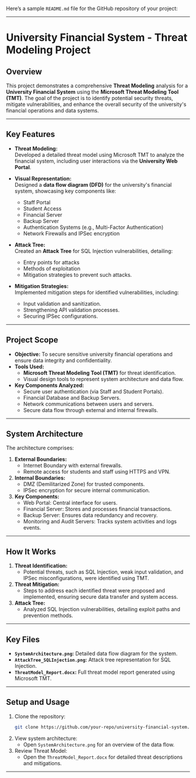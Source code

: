 Here’s a sample `README.md` file for the GitHub repository of your project:

---

# **University Financial System - Threat Modeling Project**

## **Overview**
This project demonstrates a comprehensive **Threat Modeling** analysis for a **University Financial System** using the **Microsoft Threat Modeling Tool (TMT)**. The goal of the project is to identify potential security threats, mitigate vulnerabilities, and enhance the overall security of the university's financial operations and data systems.

---

## **Key Features**
- **Threat Modeling:**  
  Developed a detailed threat model using Microsoft TMT to analyze the financial system, including user interactions via the **University Web Portal**.

- **Visual Representation:**  
  Designed a **data flow diagram (DFD)** for the university's financial system, showcasing key components like:
  - Staff Portal
  - Student Access
  - Financial Server
  - Backup Server
  - Authentication Systems (e.g., Multi-Factor Authentication)
  - Network Firewalls and IPSec encryption

- **Attack Tree:**  
  Created an **Attack Tree** for SQL Injection vulnerabilities, detailing:
  - Entry points for attacks
  - Methods of exploitation
  - Mitigation strategies to prevent such attacks.

- **Mitigation Strategies:**  
  Implemented mitigation steps for identified vulnerabilities, including:
  - Input validation and sanitization.
  - Strengthening API validation processes.
  - Securing IPSec configurations.

---

## **Project Scope**
- **Objective:** To secure sensitive university financial operations and ensure data integrity and confidentiality.
- **Tools Used:** 
  - **Microsoft Threat Modeling Tool (TMT)** for threat identification.
  - Visual design tools to represent system architecture and data flow.
- **Key Components Analyzed:**
  - Secure user authentication (via Staff and Student Portals).
  - Financial Database and Backup Servers.
  - Network communications between users and servers.
  - Secure data flow through external and internal firewalls.

---

## **System Architecture**
The architecture comprises:
1. **External Boundaries:**
   - Internet Boundary with external firewalls.
   - Remote access for students and staff using HTTPS and VPN.
2. **Internal Boundaries:**
   - DMZ (Demilitarized Zone) for trusted components.
   - IPSec encryption for secure internal communication.
3. **Key Components:**
   - Web Portal: Central interface for users.
   - Financial Server: Stores and processes financial transactions.
   - Backup Server: Ensures data redundancy and recovery.
   - Monitoring and Audit Servers: Tracks system activities and logs events.

---

## **How It Works**
1. **Threat Identification:**
   - Potential threats, such as SQL Injection, weak input validation, and IPSec misconfigurations, were identified using TMT.
2. **Threat Mitigation:**
   - Steps to address each identified threat were proposed and implemented, ensuring secure data transfer and system access.
3. **Attack Tree:**
   - Analyzed SQL Injection vulnerabilities, detailing exploit paths and prevention methods.

---

## **Key Files**
- **`SystemArchitecture.png`:** Detailed data flow diagram for the system.
- **`AttackTree_SQLInjection.png`:** Attack tree representation for SQL Injection.
- **`ThreatModel_Report.docx`:** Full threat model report generated using Microsoft TMT.

---

## **Setup and Usage**
1. Clone the repository:
   ```bash
   git clone https://github.com/your-repo/university-financial-system.git
   ```
2. View system architecture:
   - Open `SystemArchitecture.png` for an overview of the data flow.
3. Review Threat Model:
   - Open the `ThreatModel_Report.docx` for detailed threat descriptions and mitigations.

---

